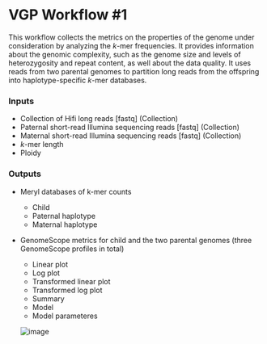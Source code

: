 # VGP Workflow #1

This workflow collects the metrics on the properties of the genome under consideration by analyzing the *k*-mer frequencies. It provides information about the genomic complexity, such as the genome size and levels of heterozygosity and repeat content, as well about the data quality. It uses reads from two parental genomes to partition long reads from the offspring into haplotype-specific *k*-mer databases.

### Inputs

-   Collection of Hifi long reads [fastq] (Collection)
-   Paternal short-read Illumina sequencing reads [fastq] (Collection)
-   Maternal short-read Illumina sequencing reads [fastq] (Collection)
-   *k*-mer length
-   Ploidy

### Outputs

-   Meryl databases of k-mer counts
    - Child
    - Paternal haplotype
    - Maternal haplotype
-   GenomeScope metrics for child and the two parental genomes (three GenomeScope profiles in total)
    -   Linear plot
    -   Log plot
    -   Transformed linear plot
    -   Transformed log plot
    -   Summary
    -   Model
    -   Model parameteres
 
    ![image](https://github.com/galaxyproject/iwc/assets/4291636/35282f8e-d021-44f6-8e03-7b58b32d6d00)

